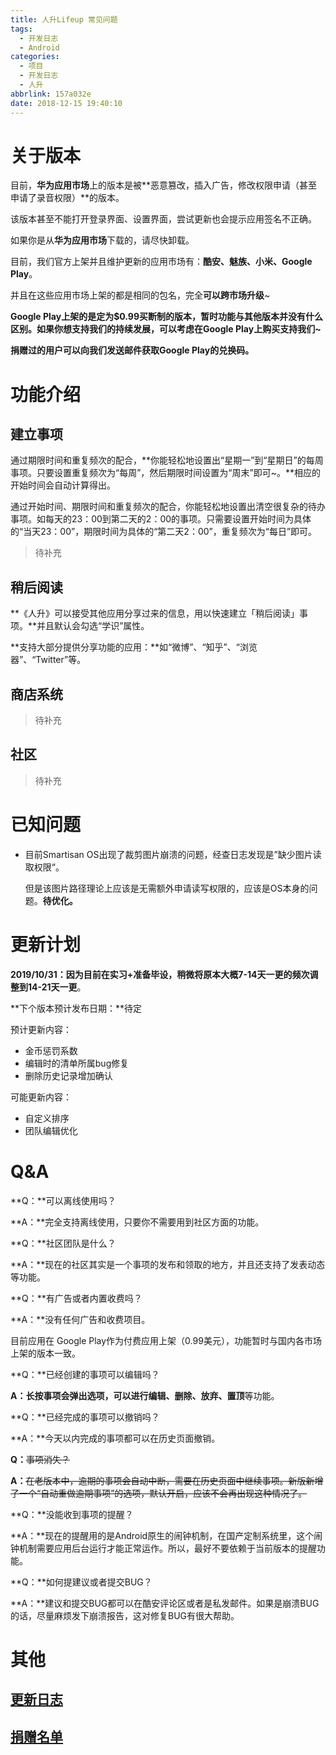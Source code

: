 ```yaml
---
title: 人升Lifeup 常见问题
tags:
  - 开发日志
  - Android
categories:
  - 项目
  - 开发日志
  - 人升
abbrlink: 157a032e
date: 2018-12-15 19:40:10
---
```


# 关于版本

目前，**华为应用市场**上的版本是被**恶意篡改，插入广告，修改权限申请（甚至申请了录音权限）**的版本。

该版本甚至不能打开登录界面、设置界面，尝试更新也会提示应用签名不正确。

如果你是从**华为应用市场**下载的，请尽快卸载。



目前，我们官方上架并且维护更新的应用市场有：**酷安、魅族、小米、Google Play**。

并且在这些应用市场上架的都是相同的包名，完全**可以跨市场升级**~



**Google Play上架的是定为$0.99买断制的版本，暂时功能与其他版本并没有什么区别。如果你想支持我们的持续发展，可以考虑在Google Play上购买支持我们~**

**捐赠过的用户可以向我们发送邮件获取Google Play的兑换码。**

<!-- more -->

# 功能介绍

## 建立事项

通过期限时间和重复频次的配合，**你能轻松地设置出“星期一”到“星期日”的每周事项。只要设置重复频次为“每周”，然后期限时间设置为“周末”即可~。**相应的开始时间会自动计算得出。

通过开始时间、期限时间和重复频次的配合，你能轻松地设置出清空很复杂的待办事项。如每天的23：00到第二天的2：00的事项。只需要设置开始时间为具体的“当天23：00”，期限时间为具体的“第二天2：00”，重复频次为“每日”即可。

> 待补充

## 稍后阅读

**《人升》可以接受其他应用分享过来的信息，用以快速建立「稍后阅读」事项。**并且默认会勾选“学识”属性。

**支持大部分提供分享功能的应用：**如“微博”、“知乎”、“浏览器”、“Twitter”等。

## 商店系统

> 待补充

## 社区

> 待补充



# 已知问题

- 目前Smartisan OS出现了裁剪图片崩溃的问题，经查日志发现是”缺少图片读取权限“。

  但是该图片路径理论上应该是无需额外申请读写权限的，应该是OS本身的问题。**待优化。**



# 更新计划

**2019/10/31：**因为目前在实习+准备毕设，稍微将原本大概7-14天一更的频次调整到**14-21天一更**。



**下个版本预计发布日期：**待定



预计更新内容：

- 金币惩罚系数
- 编辑时的清单所属bug修复
- 删除历史记录增加确认

可能更新内容：

- 自定义排序
- 团队编辑优化



# Q&A

**Q：**可以离线使用吗？

**A：**完全支持离线使用，只要你不需要用到社区方面的功能。



**Q：**社区团队是什么？

**A：**现在的社区其实是一个事项的发布和领取的地方，并且还支持了发表动态等功能。



**Q：**有广告或者内置收费吗？

**A：**没有任何广告和收费项目。

目前应用在 Google Play作为付费应用上架（0.99美元），功能暂时与国内各市场上架的版本一致。



**Q：**已经创建的事项可以编辑吗？

**A：**长按事项会弹出选项，可以进行**编辑、删除、放弃、置顶**等功能。



**Q：**已经完成的事项可以撤销吗？

**A：**今天以内完成的事项都可以在历史页面撤销。



**Q：**<del>事项消失？</del>

**A：**<del>在老版本中，逾期的事项会自动中断，需要在历史页面中继续事项。新版新增了一个“自动重做逾期事项”的选项，默认开启，应该不会再出现这种情况了。</del>



**Q：**没能收到事项的提醒？

**A：**现在的提醒用的是Android原生的闹钟机制，在国产定制系统里，这个闹钟机制需要应用后台运行才能正常运作。所以，最好不要依赖于当前版本的提醒功能。



**Q：**如何提建议或者提交BUG？

**A：**建议和提交BUG都可以在酷安评论区或者是私发邮件。如果是崩溃BUG的话，尽量麻烦发下崩溃报告，这对修复BUG有很大帮助。



# 其他

## [更新日志]()

## [捐赠名单]()